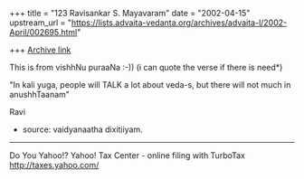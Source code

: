 +++
title = "123 Ravisankar S. Mayavaram"
date = "2002-04-15"
upstream_url = "https://lists.advaita-vedanta.org/archives/advaita-l/2002-April/002695.html"

+++
[Archive link](https://lists.advaita-vedanta.org/archives/advaita-l/2002-April/002695.html)

This is from vishhNu puraaNa :-)) (i can quote the verse if there is
need*)

"In kali yuga, people will TALK a lot about veda-s, but there will not
much in anushhTaanam"

Ravi

* source:  vaidyanaatha dixitiiyam.


__________________________________________________
Do You Yahoo!?
Yahoo! Tax Center - online filing with TurboTax
http://taxes.yahoo.com/

